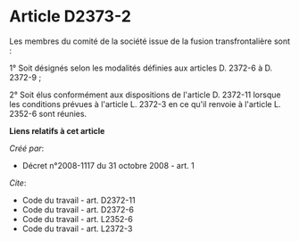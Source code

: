 # Article D2373-2

Les membres du comité de la société issue de la fusion transfrontalière sont : 

1° Soit désignés selon les modalités définies aux articles D. 2372-6 à D. 2372-9 ; 

2° Soit élus conformément aux dispositions de l'article D. 2372-11 lorsque les conditions prévues à l'article L. 2372-3 en ce
qu'il renvoie à l'article L. 2352-6 sont réunies.

**Liens relatifs à cet article**

_Créé par_:

  - Décret n°2008-1117 du 31 octobre 2008 - art. 1

_Cite_:

  - Code du travail - art. D2372-11
  - Code du travail - art. D2372-6
  - Code du travail - art. L2352-6
  - Code du travail - art. L2372-3
